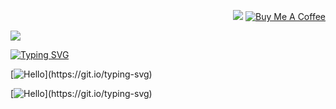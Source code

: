 
<p align='right'>
    <!-- <a href="#"><img src="https://badges.pufler.dev/visits/samratbaral/samratbaral"></a> -->
    <!-- <a href="#"><img src="https://badges.pufler.dev/years/samratbaral"></a> -->
    <a href="#"><img src="https://badges.pufler.dev/repos/samratbaral"></a>
    <a href="https://www.buymeacoffee.com/samratbaral" target="_blank"><img alt="Buy Me A Coffee" src="https://img.shields.io/badge/Buy%20Me%20A%20Coffee-samratbaral-lightyellow?style=flat-square&logo=buy-me-a-coffee"></a>
    <!-- <a href="#"><img src="https://badges.pufler.dev/gists/samratbaral"></a> -->
    <!-- <a href="#"><img src="https://badges.pufler.dev/commits/monthly/samratbaral"></a> -->
    <!-- <a href="#"><img src="https://badges.pufler.dev/commits/yearly/samratbaral"></a> -->

</p>
<p align='left'>
<!-- <a href="https://www.linkedin.com/in/samratbaral" target="_blank"><img alt="LinkedIn" src="https://img.shields.io/badge/LinkedIn-samratbaral-lightblue?style=flat-square&logo=linkedin"></a> -->
    <!-- <a href="https://www.stackoverflow.com/users/12484101/samrat-baral" target="_blank"><img alt="Stack Overflow" src="https://img.shields.io/badge/Stack%20Overflow-samratbaral-blue?style=flat-square&logo=stackoverflow"></a>
    <a href="https://www.hackerrank.com/samratbaral" target="_blank"><img alt="HackerRank" src="https://img.shields.io/badge/HackerRank-samratbaral-blue?style=flat-square&logo=hackerrank"></a>
    <a href="https://www.codechef.com/users/samratbaral" target="_blank"><img alt="CodeChef" src="https://img.shields.io/badge/CodeChef-samratbaral-blue?style=flat-square&logo=codechef"></a>
    <a href="https://www.codeforces.com/profile/samratbaral" target="_blank"><img alt="Codeforces" src="https://img.shields.io/badge/Codeforces-samratbaral-blue?style=flat-square&logo=codeforces"></a>
    <a href="https://www.hackerearth.com/@samratbaral" target="_blank"><img alt="HackerEarth" src="https://img.shields.io/badge/HackerEarth-samratbaral-blue?style=flat-square&logo=hackerearth"></a>
    <a href="https://www.topcoder.com/members/samratbaral" target="_blank"><img alt="TopCoder" src="https://img.shields.io/badge/TopCoder-samratbaral-blue?style=flat-square&logo=topcoder"></a>
    <a href="https://www.freecodecamp.org/samratbaral" target="_blank"><img alt="freeCodeCamp" src="https://img.shields.io/badge/freeCodeCamp-samratbaral-blue?style=flat-square&logo=freecodecamp"></a>
    <a href="https://www.fiverr.com/samratbaral" target="_blank"><img alt="Fiverr" src="https://img.shields.io/badge/Fiverr-samratbaral-blue?style=flat-square&logo=fiverr"></a> -->
    <!-- <a href="https://open.spotify.com/user/samratbaral" target="_blank"><img alt="Spotify" src="https://img.shields.io/badge/Spotify-samratbaral-lightgreen?style=flat-square&logo=spotify"></a> -->
    <!-- <a href="https://www.buymeacoffee.com/samratbaral" target="_blank"><img alt="Buy Me A Coffee" src="https://img.shields.io/badge/Buy%20Me%20A%20Coffee-samratbaral-lightyellow?style=flat-square&logo=buy-me-a-coffee"></a> -->
        <a href="https://media.licdn.com/dms/image/D562DAQHRiw03afuM2w/profile-treasury-image-shrink_800_800/0/1701661419815?e=1702267200&v=beta&t=yYa3fY5MAdNRpxw6eAeRh7YoeOyOviFo3NHdZlbvpE8"><img src="https://media.licdn.com/dms/image/D562DAQHRiw03afuM2w/profile-treasury-image-shrink_800_800/0/1701661419815?e=1702267200&v=beta&t=yYa3fY5MAdNRpxw6eAeRh7YoeOyOviFo3NHdZlbvpE8">
    </a>
</p>
<p align='center'>

</p>

[![Typing SVG](https://readme-typing-svg.demolab.com?font=Shizuru&size=49&duration=3000&pause=5000&color=58FF7B&background=ACFF6500&center=true&vCenter=true&multiline=true&repeat=false&random=true&width=800&height=100&lines=WELCOME+TO+MY+GITHUB)](https://git.io/typing-svg)

<!-- [![Typing SVG](https://readme-typing-svg.demolab.com?font=HindSiliguri&size=49&duration=6000&pause=3000&color=58FF7B&background=ACFF6500&center=true&vCenter=true&multiline=false&repeat=true&random=false&width=850&height=50&lines={+Hello+World+!})](https://git.io/typing-svg) -->

<!--   my-ticker -->
[![Hello](https://readme-typing-svg.herokuapp.com?font=HindSiliguri&size=25&duration=9000&pause=100&color=58FF7B&background=ACFF6500&center=true&vCenter=true&multiline=false&repeat=true&random=false&width=890&height=50&lines=Quotes+:+"+Never+Settle,+Always+Learn!+";+Hello+World+!;I+am+Samrat+Baral;I+am+a+Computer+Scientist,+a+Software+Developer;and+I+am+a+Research+Assistant;)](https://git.io/typing-svg)

<!--   my-ticker -->
[![Hello](https://readme-typing-svg.herokuapp.com?font=HindSiliguri&size=25&duration=10000&pause=100&color=58FF7B&background=ACFF6500&center=true&vCenter=true&multiline=false&repeat=true&random=false&width=890&height=50&lines=Experience+:+4+Years+of+Software+Development;lets+solve+problems+!!!;Some+project+are+open+source+check+below;ENJOY+CODING!!!)](https://git.io/typing-svg)





<!-- <h2>
<p align='center'> Passionate Developer | Research Assistant | Computer Science Engineer </p>
</h2> -->

<!-- <p align='justify'> 📫 I am a student in Computer Science. An accomplished research assistant with hands-on experience in web development. I learned about Medical Neuroscience Image processing and how to use tools like scikit-learn, Pytorch, TensorFlow, DL, Python, and a commitment to continuous learning. My major passion lies in Deep Learning, Web development, Mobile App development, and Software Development on both agile and waterfall methods.
</p> -->


<!-- <pre class="tab1">
🧐 Professional Coursework:<br>
Object-Oriented Programming   Data Structures and Algorithms     Software Engineering
Database Management System    Operating System                   Computer Networks
Computer Architecture         Computer Graphics                  Artificial Intelligence
Theoretical Concepts          Database and File Structure        Programming Languages
Parallel Processing           Software Testing and Maintenance   Operation Research
Information Security
</pre> -->

<!--
<h5>💻 Languages & Tools 🛠️<br></h5>

![Git](https://img.shields.io/badge/-Git-000000?style=flat&logo=git&logoColor=F05032&labelColor=ffffff)
![GitHub](https://img.shields.io/badge/-GitHub-000000?style=flat&logo=github&logoColor=000000&labelColor=ffffff)
![Visual Studio Code](https://img.shields.io/badge/-VSCode-000000?style=flat&logo=visual-studio-code&labelColor=007ACC)
![HTML5](https://img.shields.io/badge/-HTML5-000000?style=flat&logo=html5&logoColor=ffffff&labelColor=E34F26)
![CSS3](https://img.shields.io/badge/-CSS3-000000?style=flat&logo=css3&logoColor=ffffff&labelColor=1572B6)
![Sass](https://img.shields.io/badge/-Sass-000000?style=flat&logo=sass&logoColor=ffffff&labelColor=%23CC6699)
![JavaScript](https://img.shields.io/badge/-JavaScript-000000?style=flat&logo=javascript)
![jQuery](https://img.shields.io/badge/-jQuery-000000?style=flat&logo=jQuery&logoColor=0769AD&labelColor=ffffff)
![Bootstrap](https://img.shields.io/badge/-Bootstrap-000000?style=flat&logo=bootstrap&logoColor=ffffff&labelColor=563D7C)
![JSON](https://img.shields.io/badge/-JSON-000000?style=flat&logo=JSON&logoColor=000000&labelColor=ffffff)
![React](https://img.shields.io/badge/-React-000000?style=flat&logo=react)
![Redux](https://img.shields.io/badge/-Redux-000000?style=flat&logo=redux&logoColor=764ABC&labelColor=ffffff)
![Nodejs](https://img.shields.io/badge/-Nodejs-000000?style=flat&logo=Node.js)
![NPM](https://img.shields.io/badge/-npm-000000?style=flat&logo=npm&labelColor=ffffff)
![socket.io](https://img.shields.io/badge/-Socket.Io-000000?style=flat&logo=socket.io&logoColor=000000&labelColor=ffffff)
![Jest](https://img.shields.io/badge/-Jest-000000?style=flat&logo=Jest&logoColor=C21325&labelColor=ffffff)
![PostgreSQL](https://img.shields.io/badge/-PostgreSQL-000000?style=flat&logo=postgresql&logoColor=ffffff&labelColor=336791)
![MySQL](https://img.shields.io/badge/-MySQL-000000?style=flat&logo=mysql&labelColor=ffffff)
![MongoDB](https://img.shields.io/badge/-MongoDB-000000?style=flat&logo=mongodb&labelColor=ffffff)
![Swagger](https://img.shields.io/badge/-Swagger-000000?style=flat&logo=swagger)
![ESlint](https://img.shields.io/badge/-ESlint-000000?style=flat&logo=ESlint&labelColor=4B32C3)
![Windows](https://img.shields.io/badge/-Windows-000000?style=flat&logo=windows&logoColor=ffffff&labelColor=0078D6)
![Github Actions](https://img.shields.io/badge/-Github%20Actions-000000?style=flat&logo=github-actions&logoColor=2088FF&labelColor=ffffff)
![Json Web Tokens](https://img.shields.io/badge/-Json%20Web%20Tokens-000000?style=flat&logo=json-web-tokens&logoColor=ffffff&labelColor=000000)
![Material-UI](https://img.shields.io/badge/-Material%20UI-000000?style=flat&logo=Material%20UI&logoColor=ffffff&labelColor=0081CB)
![React Native](https://img.shields.io/badge/-React%20Native-000000?style=flat&logo=react&labelColor=000000)
![PHP](https://img.shields.io/badge/-PHP-000000?style=flat&logo=PHP&logoColor=5466b8&labelColor=ffffff)
![WordPress](https://img.shields.io/badge/-WordPress-000000?style=flat&logo=wordpress&labelColor=21759B)
![Laravel](https://img.shields.io/badge/-Laravel-000000?style=flat&logo=laravel&logoColor=ffffff&labelColor=FF2D20)
![Github Pages](https://img.shields.io/badge/-Github%20Pages-000000?style=flat&logo=github-pages) ![Heroku](https://img.shields.io/badge/-Heroku-000000?style=flat&logo=heroku&labelColor=430098) ![Netlify](https://img.shields.io/badge/-Netlify-000000?style=flat&logo=netlify&labelColor=000000)
![Firebase](https://img.shields.io/badge/-Firebase-000000?style=flat&logo=firebase&labelColor=FFCA28)
![Python](https://img.shields.io/badge/-Python-000000?style=flat&logo=python&labelColor=ffffff)
![Django](https://img.shields.io/badge/-Django-000000?style=flat&logo=django&labelColor=092E20)
![Flask](https://img.shields.io/badge/-Flask-000000?style=flat&logo=flask&labelColor=000000)
![Java](https://img.shields.io/badge/-Java-000000?style=flat&logo=java&labelColor=f5f5f5f5f5f5)
![C++](https://img.shields.io/badge/-C++-000000?style=flat&logo=c%2B%2B&labelColor=f5f5f5f5f5f5)
![C](https://img.shields.io/badge/-C-000000?style=flat&logo=c&labelColor=f5f5f5f5f5f5)
![C#](https://img.shields.io/badge/-C%23-000000?style=flat&logo=c-sharp&labelColor=f5f5f5f5f5f5)
![R](https://img.shields.io/badge/-R-000000?style=flat&logo=r&labelColor=f5f5f5f5f5f5)
![Matlab](https://img.shields.io/badge/-Matlab-000000?style=flat&logo=matlab&labelColor=f5f5f5f5f5f5)
![Octave](https://img.shields.io/badge/-Octave-000000?style=flat&logo=octave&labelColor=ffffff)
![TensorFlow](https://img.shields.io/badge/-TensorFlow-000000?style=flat&logo=tensorflow&labelColor=ffffff)
![Pytorch](https://img.shields.io/badge/-Pytorch-000000?style=flat&logo=pytorch&labelColor=ffffff)
![Scikit-Learn](https://img.shields.io/badge/-Scikit%20Learn-000000?style=flat&logo=scikit-learn&labelColor=ffffff)
![Keras](https://img.shields.io/badge/-Keras-000000?style=flat&logo=keras&labelColor=f5f5f5f5f5f5)
![Pandas](https://img.shields.io/badge/-Pandas-000000?style=flat&logo=pandas&labelColor=f5f5f5f5f5f5)
![Numpy](https://img.shields.io/badge/-Numpy-000000?style=flat&logo=numpy&labelColor=f5f5f5f5f5f5)
![Scipy](https://img.shields.io/badge/-Scipy-000000?style=flat&logo=scipy&labelColor=f5f5f5f5f5f5)
![OpenCV](https://img.shields.io/badge/-OpenCV-000000?style=flat&logo=opencv&labelColor=f5f5f5f5f5f5)
![Jupyter](https://img.shields.io/badge/-Jupyter-000000?style=flat&logo=jupyter&labelColor=f5f5f5f5f5f5)
![Anaconda](https://img.shields.io/badge/-Anaconda-000000?style=flat&logo=anaconda&labelColor=f5f5f5f5f5f5)
![Google Colab](https://img.shields.io/badge/-Google%20Colab-000000?style=flat&logo=google-colab&labelColor=ffffff)
![Raspberry Pi](https://img.shields.io/badge/-Raspberry%20Pi-000000?style=flat&logo=raspberry-pi&labelColor=f5f5f5f5f5f5)
![Arduino](https://img.shields.io/badge/-Arduino-000000?style=flat&logo=arduino&labelColor=f5f5f5f5f5f5)
![Unity](https://img.shields.io/badge/-Unity-000000?style=flat&logo=unity&labelColor=f5f5f5f5f5f5)
![Unreal Engine](https://img.shields.io/badge/-Unreal%20Engine-000000?style=flat&logo=unreal-engine&labelColor=f5f5f5f5f5f5)
![Adobe XD](https://img.shields.io/badge/-Adobe%20XD-000000?style=flat&logo=adobe-xd&labelColor=f5f5f5f5f5f5)
![notion](https://img.shields.io/badge/-Notion-000000?style=flat&logo=notion&labelColor=f5f5f5f5f5f5)
![Trello](https://img.shields.io/badge/-Trello-000000?style=flat&logo=trello&labelColor=f5f5f5f5f5f5)
![Slack](https://img.shields.io/badge/-Slack-000000?style=flat&logo=slack&labelColor=f5f5f5f5f5f5)
![Discord](https://img.shields.io/badge/-Discord-000000?style=flat&logo=discord&labelColor=f5f5f5f5f5f5)
![Zoom](https://img.shields.io/badge/-Zoom-000000?style=flat&logo=zoom&labelColor=f5f5f5f5f5f5)
![Node.js](https://img.shields.io/badge/-Node.js-000000?style=flat&logo=node.js&labelColor=f5f5f5f5f5f5)
![Express.js](https://img.shields.io/badge/-Express.js-000000?style=flat&logo=express&labelColor=f5f5f5f5f5f5)
![npm](https://img.shields.io/badge/-npm-000000?style=flat&logo=npm&labelColor=f5f5f5f5f5f5)
![Yarn](https://img.shields.io/badge/-Yarn-000000?style=flat&logo=yarn&labelColor=f5f5f5f5f5f5)
![ubuntu](https://img.shields.io/badge/-Ubuntu-000000?style=flat&logo=ubuntu&labelColor=f5f5f5f5f5f5)
![Linux](https://img.shields.io/badge/-Linux-000000?style=flat&logo=linux&labelColor=f5f5f5f5f5f5)
![Windows](https://img.shields.io/badge/-Windows-000000?style=flat&logo=windows&labelColor=f5f5f5f5f5f5)
![MacOS](https://img.shields.io/badge/-MacOS-000000?style=flat&logo=macos&labelColor=f5f5f5f5f5f5)
![Android](https://img.shields.io/badge/-Android-000000?style=flat&logo=android&labelColor=f5f5f5f5f5f5)
![iOS](https://img.shields.io/badge/-iOS-000000?style=flat&logo=ios&labelColor=f5f5f5f5f5f5)
![Flutter](https://img.shields.io/badge/-Flutter-000000?style=flat&logo=flutter&labelColor=f5f5f5f5f5f5)
![Dart](https://img.shields.io/badge/-Dart-000000?style=flat&logo=dart&labelColor=f5f5f5f5f5f5)
![docker](https://img.shields.io/badge/-Docker-000000?style=flat&logo=docker&labelColor=f5f5f5f5f5f5)
![kubernetes](https://img.shields.io/badge/-Kubernetes-000000?style=flat&logo=kubernetes&labelColor=f5f5f5f5f5f5)
![Amazon AWS](https://img.shields.io/badge/-Amazon%20AWS-000000?style=flat&logo=amazon-aws&labelColor=f5f5f5f5f5f5)
![Azure](https://img.shields.io/badge/-Azure-000000?style=flat&logo=microsoft-azure&labelColor=f5f5f5f5f5f5)
![mpi](https://img.shields.io/badge/-MPI-000000?style=flat&logo=mpi&labelColor=f5f5f5f5f5f5)
![OpenGL](https://img.shields.io/badge/-OpenGL-000000?style=flat&logo=opengl&labelColor=f5f5f5f5f5f5) -->


<!-- <p align='center'>
<a href="https://github.com/samratbaral/github-readme-stats">
  <img height=200 align="center" src="https://github-readme-stats.vercel.app/api?username=samratbaral" />
</a> -->
<!-- <a href="https://github.com/samratbaral/convoychat">
  <img height=200 align="center" src="https://github-readme-stats.vercel.app/api/top-langs?username=samratbaral&layout=compact&langs_count=8&card_width=320" />
</a> -->
<!-- <img align="center" style="border-radius: 1px; margin: 0 0 1px 10px;" alt="GIF" src="https://miro.medium.com/max/875/1*Urc28sbnORGOW5oyohQ06g.gif" alt="" /> -->
</p>
<br>


